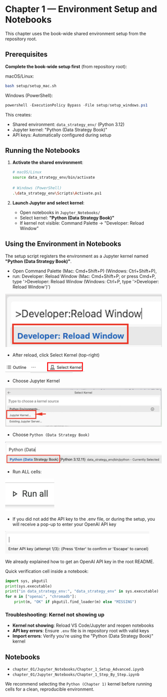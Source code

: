 # Chapter 1 — Environment Setup and Notebooks

This chapter uses the book-wide shared environment setup from the repository root.

## Prerequisites

**Complete the book-wide setup first** (from repository root):

macOS/Linux:
```bash
bash setup/setup_mac.sh
```

Windows (PowerShell):
```powershell
powershell -ExecutionPolicy Bypass -File setup/setup_windows.ps1
```

This creates:
- Shared environment: `data_strategy_env/` (Python 3.12)
- Jupyter kernel: "Python (Data Strategy Book)"
- API keys: Automatically configured during setup

## Running the Notebooks

1. **Activate the shared environment**:
   ```bash
   # macOS/Linux
   source data_strategy_env/bin/activate
   
   # Windows (PowerShell)
   .\data_strategy_env\Scripts\Activate.ps1
   ```

2. **Launch Jupyter and select kernel**:
   - Open notebooks in `Jupyter_Notebooks/`
   - Select kernel: **"Python (Data Strategy Book)"**
   - If kernel not visible: Command Palette → "Developer: Reload Window"

## Using the Environment in Notebooks
The setup script registers the environment as a Jupyter kernel named **"Python (Data Strategy Book)"**.
- Open Command Palette (Mac: Cmd+Shift+P) (Windows: Ctrl+Shift+P), 
- run: Developer: Reload Window (Mac: Cmd+Shift+P; or press Cmd+P, type '>Developer: Reload Window (Windows: Ctrl+P, type '>Developer: Reload Window')')

![reload_window](images/reload_window.png)

- After reload, click Select Kernel (top-right)

![select_kernel](images/select_kernel.png)

- Choose Jupyter Kernel

![jupyter_kernel](images/jupyter_kernel.png)

- Choose `Python (Data Strategy Book)`

![select_python_data](images/select_python_data.png)

- Run ALL cells:

![run_all_cells](images/run_all.png)

- If you did not add the API key to the .env file, or during the setup, you will receive a pop-up to enter your OpenAI API key

![openai_api_key](images/api_key.png)

We already explained how to get an OpenAI API key in the root README.

Quick verification cell inside a notebook:
```python
import sys, pkgutil
print(sys.executable)
print("in data_strategy_env:", "data_strategy_env" in sys.executable)
for m in ["openai", "chromadb"]:
    print(m, "OK" if pkgutil.find_loader(m) else "MISSING")
```
### Troubleshooting: Kernel not showing up
- **Kernel not showing**: Reload VS Code/Jupyter and reopen notebooks
- **API key errors**: Ensure `.env` file is in repository root with valid keys
- **Import errors**: Verify you're using the "Python (Data Strategy Book)" kernel

## Notebooks
- `chapter_01/Jupyter_Notebooks/Chapter_1_Setup_Advanced.ipynb`
- `chapter_01/Jupyter_Notebooks/Chapter_1_Step_By_Step.ipynb`

We recommend selecting the `Python (Chapter 1)` kernel before running cells for a clean, reproducible environment.
